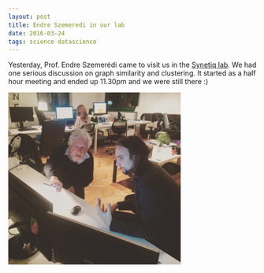 ```yaml
---
layout: post
title: Endre Szemeredi in our lab
date: 2016-03-24
tags: science datascience
---
```


Yesterday, Prof. Endre Szemerédi came to visit us in the [Synetiq lab](https://synetiq.net/tester/). We had one serious discussion on graph similarity and clustering. It started as a half hour meeting and ended up 11.30pm and we were still there :)

<img class="  wp-image-74 alignright" src="/public/img/12809687_10207255292075346_1057317676515319692_n.jpg" alt="Prof. Szemeredi is explaining me graph similarity" width = "auto" height="350" />
